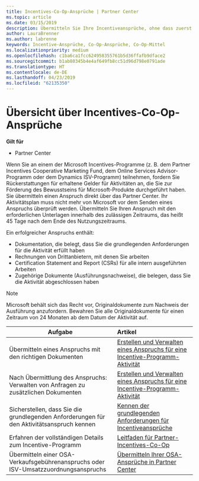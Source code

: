 ```yaml
---
title: Incentives-Co-Op-Ansprüche | Partner Center
ms.topic: article
ms.date: 03/15/2019
description: Übermitteln Sie Ihre Incentiveansprüche, ohne dass zuerst Ihr Aktivitätsplan überprüft werden muss.
author: LauraBrenner
ms.author: labrenne
keywords: Incentive-Ansprüche, Co-Op-Ansprüche, Co-Op-Mittel
ms.localizationpriority: medium
ms.openlocfilehash: c1ba6ca1fcc624958355761b5d36ffafb9dface2
ms.sourcegitcommit: b1ab80345b4e4af649fb8cc51d96d798e0791ade
ms.translationtype: HT
ms.contentlocale: de-DE
ms.lasthandoff: 04/23/2019
ms.locfileid: "62135350"
---
```

# <a name="incentives-co-op-claims-overview"></a>Übersicht über Incentives-Co-Op-Ansprüche

**Gilt für**

- Partner Center

Wenn Sie an einem der Microsoft Incentives-Programme (z. B. dem Partner Incentives Cooperative Marketing Fund, dem Online Services Advisor-Programm oder dem Dynamics ISV-Programm) teilnehmen, fordern Sie Rückerstattungen für erhaltene Gelder für Aktivitäten an, die Sie zur Förderung des Bewusstseins für Microsoft-Produkte durchgeführt haben. Sie übermitteln einen Anspruch direkt über das Partner Center. Ihr Aktivitätsplan muss nicht mehr von Microsoft vor dem Senden eines Anspruchs überprüft werden. Übermitteln Sie Ihren Anspruch mit den erforderlichen Unterlagen innerhalb des zulässigen Zeitraums, das heißt 45 Tage nach dem Ende des Nutzungszeitraums. 

Ein erfolgreicher Anspruchs enthält:

- Dokumentation, die belegt, dass Sie die grundlegenden Anforderungen für die Aktivität erfüllt haben
- Rechnungen von Drittanbietern, mit denen Sie arbeiten
- Certification Statement and Report (CSRs) für alle intern ausgeführten Arbeiten
- Zugehörige Dokumente (Ausführungsnachweise), die belegen, dass Sie die Aktivität abgeschlossen haben 

>[!NOTE]
>Microsoft behält sich das Recht vor, Originaldokumente zum Nachweis der Ausführung anzufordern. Bewahren Sie alle Originaldokumente für einen Zeitraum von 24 Monaten ab dem Datum der Aktivität auf. 

|**Aufgabe**   |**Artikel**   |
|-----------------|:--------------------------------------|
|Übermitteln eines Anspruchs mit den richtigen Dokumenten|[Erstellen und Verwalten eines Anspruchs für eine Incentive-Programm-Aktivität](create-incentives-claims.md)|
|Nach Übermittlung des Anspruchs: Verwalten von Anfragen zu zusätzlichen Dokumenten|[Erstellen und Verwalten eines Anspruchs für eine Incentive-Programm-Aktivität](create-incentives-claims.md)  |
|Sicherstellen, dass Sie die grundlegenden Anforderungen für den Aktivitätsanspruch kennen|[Kennen der grundlegenden Anforderungen für Incentiveansprüche](core-requirements.md)   |
|Erfahren der vollständigen Details zum Incentive-Programm|[Leitfaden für Partner-Incentives-Co-Op](https://assets.microsoft.com/coop-guidebook.pdf)
|Übermitteln einer OSA-Verkaufsgebührenanspruchs oder ISV-Umsatzzuordnungsanspruchs |[Übermitteln Ihrer OSA-Ansprüche in Partner Center](submit-osa-claim.md)|
                                                                                 
                                   
